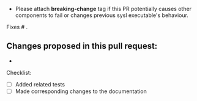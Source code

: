 * Please attach **breaking-change** tag if this PR potentially causes other components to fail or changes previous sysl executable's behaviour.

Fixes # .

Changes proposed in this pull request:
-
-

Checklist:
- [ ] Added related tests
- [ ] Made corresponding changes to the documentation
